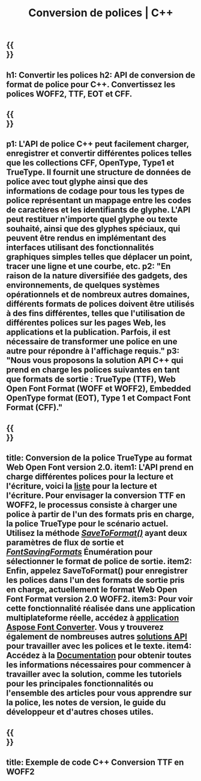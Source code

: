 ﻿---
translation: true
template: /_templates/conversion-cpp.md
title: Conversion de polices | C++
url: /cpp/conversion/
description: Convertissez des polices avec la bibliothèque de traitement de polices C++ et les applications Web. Fonctionnalité de conversion compatible avec les polices TTF, WOFF, CFF, EOT et Type 1.
metakeywords: conversion de polices c++, solutions de conversion de polices c++, conversion de polices cpp
family: font
platformtag: cpp
feature: conversion
---

{{<section banner>}}
---
h1: Convertir les polices
h2: API de conversion de format de police pour С++. Convertissez les polices WOFF2, TTF, EOT et CFF.
---

{{<section overview>}}
---
p1: L'API de police С++ peut facilement charger, enregistrer et convertir différentes polices telles que les collections CFF, OpenType, Type1 et TrueType. Il fournit une structure de données de police avec tout glyphe ainsi que des informations de codage pour tous les types de police représentant un mappage entre les codes de caractères et les identifiants de glyphe. L'API peut restituer n'importe quel glyphe ou texte souhaité, ainsi que des glyphes spéciaux, qui peuvent être rendus en implémentant des interfaces utilisant des fonctionnalités graphiques simples telles que déplacer un point, tracer une ligne et une courbe, etc.
p2: "En raison de la nature diversifiée des gadgets, des environnements, de quelques systèmes opérationnels et de nombreux autres domaines, différents formats de polices doivent être utilisés à des fins différentes, telles que l'utilisation de différentes polices sur les pages Web, les applications et la publication. Parfois, il est nécessaire de transformer une police en une autre pour répondre à l'affichage requis."
p3: "Nous vous proposons la solution API С++ qui prend en charge les polices suivantes en tant que formats de sortie : TrueType (TTF), Web Open Font Format (WOFF et WOFF2), Embedded OpenType format (EOT), Type 1 et Compact Font Format (CFF)."
---

{{<section feature1>}}
---
title: Conversion de la police TrueType au format Web Open Font version 2.0.
item1: L'API prend en charge différentes polices pour la lecture et l'écriture, voici la [liste](https://docs.aspose.com/font/cpp/convert/#formats-supported-for-reading-andor-writing) pour la lecture et l'écriture. Pour envisager la conversion TTF en WOFF2, le processus consiste à charger une police à partir de l'un des formats pris en charge, la police TrueType pour le scénario actuel. Utilisez la méthode [*SaveToFormat()*](https://reference.aspose.com/font/cpp/class/aspose.font.font#a670ea97404fd72c2e51b0e8c543c8a45) ayant deux paramètres de flux de sortie et [*FontSavingFormats*](https://reference.aspose.com/font/cpp/namespace/aspose.font#a93d0dcc7c00f5c7027d60e14a5433c74) Énumération pour sélectionner le format de police de sortie.
item2: Enfin, appelez SaveToFormat() pour enregistrer les polices dans l'un des formats de sortie pris en charge, actuellement le format Web Open Font Format version 2.0 WOFF2.
item3: Pour voir cette fonctionnalité réalisée dans une application multiplateforme réelle, accédez à [application Aspose Font Converter](https://products.aspose.app/font/conversion). Vous y trouverez également de nombreuses autres [solutions API](https://products.aspose.app/font/applications) pour travailler avec les polices et le texte.
item4: Accédez à la [Documentation](https://docs.aspose.com/font/net/) pour obtenir toutes les informations nécessaires pour commencer à travailler avec la solution, comme les tutoriels pour les principales fonctionnalités ou l'ensemble des articles pour vous apprendre sur la police, les notes de version, le guide du développeur et d'autres choses utiles.
---

{{<section codeexample>}}
---
title: Exemple de code C++ Conversion TTF en WOFF2
---



